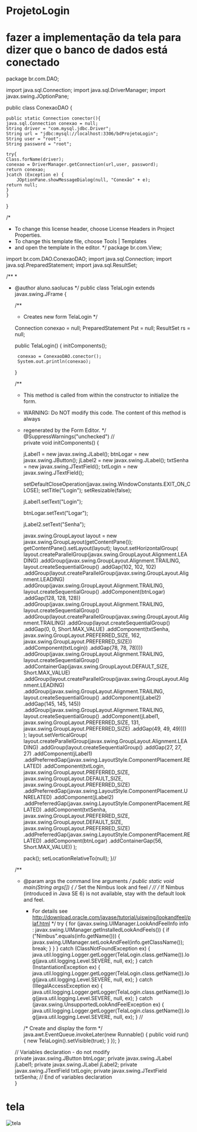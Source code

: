 # ProjetoLogin
# fazer a implementação da tela para dizer que o banco de dados está conectado


package br.com.DAO;

import java.sql.Connection;
import java.sql.DriverManager;
import javax.swing.JOptionPane;


public class ConexaoDAO {
    
    public static Connection conector(){
    java.sql.Connection conexao = null;
    String driver = "com.mysql.jdbc.Driver";
    String url = "jdbc:mysql://localhost:3306/bdProjetoLogin";
    String user = "root";
    String password = "root";
    
    try{
    Class.forName(driver);
    conexao = DriverManager.getConnection(url,user, password);
    return conexao;
    }catch (Exception e) {
        JOptionPane.showMessageDialog(null, "Conexão" + e);
    return null;
    }
    }
}


/*
 * To change this license header, choose License Headers in Project Properties.
 * To change this template file, choose Tools | Templates
 * and open the template in the editor.
 */
package br.com.View;

import br.com.DAO.ConexaoDAO;
import java.sql.Connection;
import java.sql.PreparedStatement;
import java.sql.ResultSet;

/**
 *
 * @author aluno.saolucas
 */
public class TelaLogin extends javax.swing.JFrame {
    
    

    /**
     * Creates new form TelaLogin
     */
    
    Connection conexao = null;
    PreparedStatement Pst = null;
    ResultSet rs = null;
    
    
    
    public TelaLogin() {
        initComponents();
        
        conexao = ConexaoDAO.conector();
        System.out.println(conexao);
    }

    /**
     * This method is called from within the constructor to initialize the form.
     * WARNING: Do NOT modify this code. The content of this method is always
     * regenerated by the Form Editor.
     */
    @SuppressWarnings("unchecked")
    // <editor-fold defaultstate="collapsed" desc="Generated Code">                          
    private void initComponents() {

        jLabel1 = new javax.swing.JLabel();
        btnLogar = new javax.swing.JButton();
        jLabel2 = new javax.swing.JLabel();
        txtSenha = new javax.swing.JTextField();
        txtLogin = new javax.swing.JTextField();

        setDefaultCloseOperation(javax.swing.WindowConstants.EXIT_ON_CLOSE);
        setTitle("Login");
        setResizable(false);

        jLabel1.setText("Login");

        btnLogar.setText("Logar");

        jLabel2.setText("Senha");

        javax.swing.GroupLayout layout = new javax.swing.GroupLayout(getContentPane());
        getContentPane().setLayout(layout);
        layout.setHorizontalGroup(
            layout.createParallelGroup(javax.swing.GroupLayout.Alignment.LEADING)
            .addGroup(javax.swing.GroupLayout.Alignment.TRAILING, layout.createSequentialGroup()
                .addGap(102, 102, 102)
                .addGroup(layout.createParallelGroup(javax.swing.GroupLayout.Alignment.LEADING)
                    .addGroup(javax.swing.GroupLayout.Alignment.TRAILING, layout.createSequentialGroup()
                        .addComponent(btnLogar)
                        .addGap(128, 128, 128))
                    .addGroup(javax.swing.GroupLayout.Alignment.TRAILING, layout.createSequentialGroup()
                        .addGroup(layout.createParallelGroup(javax.swing.GroupLayout.Alignment.TRAILING)
                            .addGroup(layout.createSequentialGroup()
                                .addGap(0, 0, Short.MAX_VALUE)
                                .addComponent(txtSenha, javax.swing.GroupLayout.PREFERRED_SIZE, 162, javax.swing.GroupLayout.PREFERRED_SIZE))
                            .addComponent(txtLogin))
                        .addGap(78, 78, 78))))
            .addGroup(javax.swing.GroupLayout.Alignment.TRAILING, layout.createSequentialGroup()
                .addContainerGap(javax.swing.GroupLayout.DEFAULT_SIZE, Short.MAX_VALUE)
                .addGroup(layout.createParallelGroup(javax.swing.GroupLayout.Alignment.LEADING)
                    .addGroup(javax.swing.GroupLayout.Alignment.TRAILING, layout.createSequentialGroup()
                        .addComponent(jLabel2)
                        .addGap(145, 145, 145))
                    .addGroup(javax.swing.GroupLayout.Alignment.TRAILING, layout.createSequentialGroup()
                        .addComponent(jLabel1, javax.swing.GroupLayout.PREFERRED_SIZE, 131, javax.swing.GroupLayout.PREFERRED_SIZE)
                        .addGap(49, 49, 49))))
        );
        layout.setVerticalGroup(
            layout.createParallelGroup(javax.swing.GroupLayout.Alignment.LEADING)
            .addGroup(layout.createSequentialGroup()
                .addGap(27, 27, 27)
                .addComponent(jLabel1)
                .addPreferredGap(javax.swing.LayoutStyle.ComponentPlacement.RELATED)
                .addComponent(txtLogin, javax.swing.GroupLayout.PREFERRED_SIZE, javax.swing.GroupLayout.DEFAULT_SIZE, javax.swing.GroupLayout.PREFERRED_SIZE)
                .addPreferredGap(javax.swing.LayoutStyle.ComponentPlacement.UNRELATED)
                .addComponent(jLabel2)
                .addPreferredGap(javax.swing.LayoutStyle.ComponentPlacement.RELATED)
                .addComponent(txtSenha, javax.swing.GroupLayout.PREFERRED_SIZE, javax.swing.GroupLayout.DEFAULT_SIZE, javax.swing.GroupLayout.PREFERRED_SIZE)
                .addPreferredGap(javax.swing.LayoutStyle.ComponentPlacement.RELATED)
                .addComponent(btnLogar)
                .addContainerGap(56, Short.MAX_VALUE))
        );

        pack();
        setLocationRelativeTo(null);
    }// </editor-fold>                        

    /**
     * @param args the command line arguments
     */
    public static void main(String args[]) {
        /* Set the Nimbus look and feel */
        //<editor-fold defaultstate="collapsed" desc=" Look and feel setting code (optional) ">
        /* If Nimbus (introduced in Java SE 6) is not available, stay with the default look and feel.
         * For details see http://download.oracle.com/javase/tutorial/uiswing/lookandfeel/plaf.html 
         */
        try {
            for (javax.swing.UIManager.LookAndFeelInfo info : javax.swing.UIManager.getInstalledLookAndFeels()) {
                if ("Nimbus".equals(info.getName())) {
                    javax.swing.UIManager.setLookAndFeel(info.getClassName());
                    break;
                }
            }
        } catch (ClassNotFoundException ex) {
            java.util.logging.Logger.getLogger(TelaLogin.class.getName()).log(java.util.logging.Level.SEVERE, null, ex);
        } catch (InstantiationException ex) {
            java.util.logging.Logger.getLogger(TelaLogin.class.getName()).log(java.util.logging.Level.SEVERE, null, ex);
        } catch (IllegalAccessException ex) {
            java.util.logging.Logger.getLogger(TelaLogin.class.getName()).log(java.util.logging.Level.SEVERE, null, ex);
        } catch (javax.swing.UnsupportedLookAndFeelException ex) {
            java.util.logging.Logger.getLogger(TelaLogin.class.getName()).log(java.util.logging.Level.SEVERE, null, ex);
        }
        //</editor-fold>

        /* Create and display the form */
        java.awt.EventQueue.invokeLater(new Runnable() {
            public void run() {
                new TelaLogin().setVisible(true);
            }
        });
    }

    // Variables declaration - do not modify                     
    private javax.swing.JButton btnLogar;
    private javax.swing.JLabel jLabel1;
    private javax.swing.JLabel jLabel2;
    private javax.swing.JTextField txtLogin;
    private javax.swing.JTextField txtSenha;
    // End of variables declaration                   
}

# tela 

![tela](https://github.com/user-attachments/assets/0c214bd6-4950-4818-afba-a275a675b58c)


